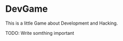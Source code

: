 DevGame
=======
This is a little Game about Development and Hacking. 

TODO: Write somthing important
